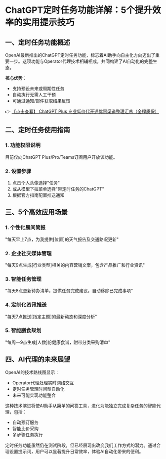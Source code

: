 # ChatGPT定时任务功能详解：5个提升效率的实用提示技巧

## 一、定时任务功能概述

OpenAI最新推出的ChatGPT定时任务功能，标志着AI助手向自主化方向迈出了重要一步。这项功能与Operator代理技术相辅相成，共同构建了AI自动化的完整生态。

**核心优势**：
- 支持预设未来或周期性任务
- 自动执行无需人工干预
- 可通过通知/邮件获取结果反馈

👉 [【点击查看】 ChatGPT Plus 专业低价代开通优惠渠道整理汇总（全程质保）](https://bit.ly/DaiKai)

## 二、定时任务使用指南

### 1. 功能权限说明
目前仅向ChatGPT Plus/Pro/Teams订阅用户开放该功能。

### 2. 设置步骤
1. 点击个人头像选择"任务"
2. 或从模型下拉菜单选择"带定时任务的ChatGPT"
3. 根据官方指南配置推送通知

## 三、5个高效应用场景

### 1. 个性化晨间简报

"每天早上7点，为我提供[位置]的天气报告及交通路况更新"

### 2. 企业社交媒体管理

"每天9点生成[行业类型]相关的内容营销文案，包含产品推广和行业资讯"

### 3. 智能任务管理

"每天8点更新待办清单，提供任务完成建议，自动移除已完成事项"

### 4. 定制化资讯推送

"每天7点推送[指定主题]的最新动态和深度分析"

### 5. 智能膳食规划

"每周一9点生成[人数]份健康食谱，附带分类采购清单"

## 四、AI代理的未来展望

OpenAI的技术路线图显示：
- Operator代理处理实时网络交互
- 定时任务管理时间型自动化
- 未来可能实现功能整合

这种技术演进将使AI助手从简单的问答工具，进化为能独立完成复杂任务的智能代理，包括：
- 自动预订服务
- 智能比价采购
- 多步骤任务执行

定时任务功能虽然仍在测试阶段，但已经展现出改变我们工作方式的潜力。通过合理设置提示词，用户可以显著提升日常效率，体验AI自动化带来的便利。